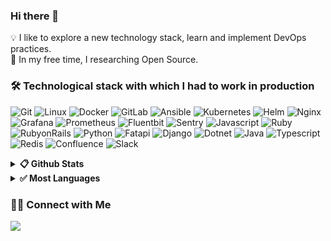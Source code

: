 ### Hi there 👋


💡 I like to explore a new technology stack, learn and implement DevOps practices. \
🐧 In my free time, I researching Open Source.

<!-- <img alt="Night Coding" src="https://raw.githubusercontent.com/CSRedRat/CSRedRat/master//Night-Coding.gif" align="right"/> -->

### 🛠 Technological stack with which I had to work in production

![Git](https://img.shields.io/badge/-Git-05122A?style=for-the-badge&logo=git)
![Linux](https://img.shields.io/badge/-linux-05122A?style=for-the-badge&logo=linux)
![Docker](https://img.shields.io/badge/-Docker-05122A?style=for-the-badge&logo=docker)
![GitLab](https://img.shields.io/badge/-GitLab-05122A?style=for-the-badge&logo=gitlab)
![Ansible](https://img.shields.io/badge/-Ansible-05122A?style=for-the-badge&logo=ansible)
![Kubernetes](https://img.shields.io/badge/-Kubernetes-05122A?style=for-the-badge&logo=kubernetes)
![Helm](https://img.shields.io/badge/-helm-05122A?style=for-the-badge&logo=helm)
![Nginx](https://img.shields.io/badge/-nginx-05122A?style=for-the-badge&logo=nginx)
![Grafana](https://img.shields.io/badge/-Grafana-05122A?style=for-the-badge&logo=grafana)
![Prometheus](https://img.shields.io/badge/-prometheus-05122A?style=for-the-badge&logo=prometheus)
![Fluentbit](https://img.shields.io/badge/-fluentbit-05122A?style=for-the-badge&logo=fluentbit)
![Sentry](https://img.shields.io/badge/-sentry-05122A?style=for-the-badge&logo=sentry)
![Javascript](https://img.shields.io/badge/-javascript-05122A?style=for-the-badge&logo=javascript)
![Ruby](https://img.shields.io/badge/-ruby-05122A?style=for-the-badge&logo=ruby)
![RubyonRails](https://img.shields.io/badge/-rubyonrails-05122A?style=for-the-badge&logo=rubyonrails)
![Python](https://img.shields.io/badge/-python-05122A?style=for-the-badge&logo=python)
![Fatapi](https://img.shields.io/badge/-fastapi-05122A?style=for-the-badge&logo=fastapi)
![Django](https://img.shields.io/badge/-django-05122A?style=for-the-badge&logo=django)
![Dotnet](https://img.shields.io/badge/-dotnet-05122A?style=for-the-badge&logo=dotnet)
![Java](https://img.shields.io/badge/-spring-05122A?style=for-the-badge&logo=spring)
![Typescript](https://img.shields.io/badge/-typescript-05122A?style=for-the-badge&logo=typescript)
![Redis](https://img.shields.io/badge/-redis-05122A?style=for-the-badge&logo=redis)
![Confluence](https://img.shields.io/badge/-Confluence-05122A?style=for-the-badge&logo=confluence)
![Slack](https://img.shields.io/badge/-Slack-05122A?style=for-the-badge&logo=slack)

<details>	
  <summary><b>📋 Github Stats</b></summary>
<img height="180em" src="https://github-readme-stats-eight-theta.vercel.app/api?username=airdry&show_icons=true&theme=onedark&include_all_commits=true&count_private=true%22" />
</details>
<details>	
  <summary><b>✅ Most Languages</b></summary>
<img height="180em" src="https://github-readme-stats.vercel.app/api/top-langs/?username=Airdry&show_icons=true&theme=onedark&include_all_commits=true&count_private=true%22" />
</details>

### 🤝🏻 Connect with Me

<a href="https://t.me/Airdry"><img src="https://img.shields.io/badge/-Telegram-0088cc?style=for-the-badge&logo=Telegram&logoColor=white"/></a>
></a>
